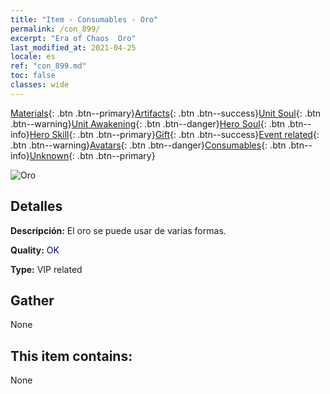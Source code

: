 ```yaml
---
title: "Item - Consumables - Oro"
permalink: /con_899/
excerpt: "Era of Chaos  Oro"
last_modified_at: 2021-04-25
locale: es
ref: "con_899.md"
toc: false
classes: wide
---
```

 [Materials](/ItemsES/){: .btn .btn--primary}[Artifacts](/ItemsES/Artifacts/){: .btn .btn--success}[Unit Soul](/ItemsES/UnitSoul/){: .btn .btn--warning}[Unit Awakening](/ItemsES/UnitAwakening/){: .btn .btn--danger}[Hero Soul](/ItemsES/HeroSoul/){: .btn .btn--info}[Hero Skill](/ItemsES/HeroSkill/){: .btn .btn--primary}[Gift](/ItemsES/Gift/){: .btn .btn--success}[Event related](/ItemsES/Events/){: .btn .btn--warning}[Avatars](/ItemsES/Avatars/){: .btn .btn--danger}[Consumables](/ItemsES/Consumables/){: .btn .btn--info}[Unknown](/ItemsES/Unknown/){: .btn .btn--primary}

 ![Oro](/images/t/i_103.png)

## Detalles
 **Descripción:** El oro se puede usar de varias formas.

 **Quality:** <span style="color: #000080">OK</span>

 **Type:** VIP related

## Gather

  None

## This item contains:

  None

